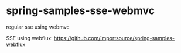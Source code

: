 # spring-samples-sse-webmvc
regular sse using webmvc

SSE using webflux:
https://github.com/importsource/spring-samples-webflux
